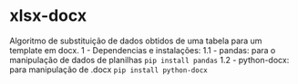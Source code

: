 # xlsx-docx
Algoritmo de substituição de dados obtidos de uma tabela para um template em docx.
1 - Dependencias e instalações:
  1.1 - pandas: para o manipulação de dados de planilhas
  ```pip install pandas```
  1.2 - python-docx: para manipulação de .docx
  ```pip install python-docx```
